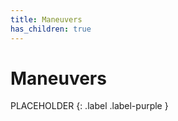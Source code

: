 ```yaml
---
title: Maneuvers
has_children: true
---
```

# Maneuvers

PLACEHOLDER
{: .label .label-purple }
